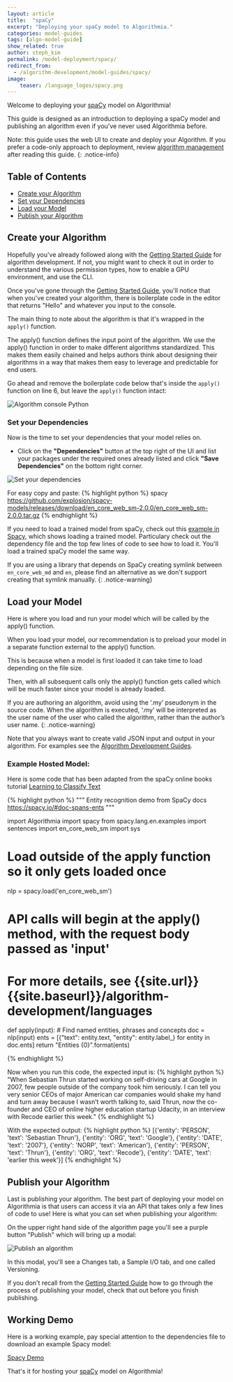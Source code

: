 ```yaml
---
layout: article
title:  "spaCy"
excerpt: "Deploying your spaCy model to Algorithmia."
categories: model-guides
tags: [algo-model-guide]
show_related: true
author: steph_kim
permalink: /model-deployment/spacy/
redirect_from:
  - /algorithm-development/model-guides/spacy/
image:
    teaser: /language_logos/spacy.png
---
```


Welcome to deploying your <a href="https://spacy.io/">spaCy</a> model on Algorithmia!

This guide is designed as an introduction to deploying a spaCy model and publishing an algorithm even if you’ve never used Algorithmia before.

Note: this guide uses the web UI to create and deploy your Algorithm. If you prefer a code-only approach to deployment, review [algorithm management]({{site.baseurl}}/algorithm-development/algorithm-management) after reading this guide.
{: .notice-info}

## Table of Contents
* [Create your Algorithm](#create-your-algorithm)
* [Set your Dependencies](#set-your-dependencies)
* [Load your Model](#load-your-model)
* [Publish your Algorithm](#publish-your-algorithm)


## Create your Algorithm
Hopefully you've already followed along with the <a href="{{site.baseurl}}/algorithm-development/algorithm-basics/your-first-algo">Getting Started Guide</a> for algorithm development. If not, you might want to check it out in order to understand the various permission types, how to enable a GPU environment, and use the CLI.

Once you've gone through the <a href="{{site.baseurl}}/algorithm-development/algorithm-basics/your-first-algo">Getting Started Guide</a>, you'll notice that when you've created your algorithm, there is boilerplate code in the editor that returns "Hello" and whatever you input to the console.

The main thing to note about the algorithm is that it's wrapped in the `apply()` function.

The apply() function defines the input point of the algorithm. We use the apply() function in order to make different algorithms standardized. This makes them easily chained and helps authors think about designing their algorithms in a way that makes them easy to leverage and predictable for end users.

Go ahead and remove the boilerplate code below that's inside the `apply()` function on line 6, but leave the `apply()` function intact:

<img src="{{site.cdnurl}}{{site.baseurl}}/images/post_images/algo_dev_lang/algorithm_console_python.png" alt="Algorithm console Python" class="screenshot">

### Set your Dependencies
Now is the time to set your dependencies that your model relies on.

- Click on the **"Dependencies"** button at the top right of the UI and list your packages under the required ones already listed and click **"Save Dependencies"** on the bottom right corner.

<img src="{{site.cdnurl}}{{site.baseurl}}/images/post_images/model_hosting/spacy_dependencies.png" alt="Set your dependencies" class="screenshot img-md">

For easy copy and paste:
{% highlight python %}
spacy
https://github.com/explosion/spacy-models/releases/download/en_core_web_sm-2.0.0/en_core_web_sm-2.0.0.tar.gz
{% endhighlight %}

If you need to load a trained model from spaCy, check out this <a href="https://algorithmia.com/algorithms/demo/spacydemo">example in Spacy</a>, which shows loading a trained model. Particulary check out the dependency file and the top few lines of code to see how to load it. You'll load a trained spaCy model the same way.

If you are using a library that depends on SpaCy creating symlink between `en_core_web_md` and `en`, please find an alternative as we don't support creating that symlink manually.
{: .notice-warning}

## Load your Model
Here is where you load and run your model which will be called by the apply() function.

When you load your model, our recommendation is to preload your model in a separate function external to the apply() function.

This is because when a model is first loaded it can take time to load depending on the file size.

Then, with all subsequent calls only the apply() function gets called which will be much faster since your model is already loaded.

If you are authoring an algorithm, avoid using the ‘.my’ pseudonym in the source code. When the algorithm is executed, ‘.my’ will be interpreted as the user name of the user who called the algorithm, rather than the author’s user name.
{: .notice-warning}

Note that you always want to create valid JSON input and output in your algorithm. For examples see the [Algorithm Development Guides]({{site.url}}{{site.baseurl}}/algorithm-development/languages/python/#io-for-your-algorithms).

### Example Hosted Model:

Here is some code that has been adapted from the spaCy online books tutorial <a href="http://www.spaCy.org/book/ch06.html">Learning to Classify Text</a>

{% highlight python %}
"""
Entity recognition demo from SpaCy docs
https://spacy.io/#doc-spans-ents
"""

import Algorithmia
import spacy
from spacy.lang.en.examples import sentences
import en_core_web_sm
import sys

# Load outside of the apply function so it only gets loaded once
nlp = spacy.load('en_core_web_sm')


# API calls will begin at the apply() method, with the request body passed as 'input'
# For more details, see {{site.url}}{{site.baseurl}}/algorithm-development/languages
def apply(input):
    # Find named entities, phrases and concepts
    doc = nlp(input)
    ents = [{"text": entity.text, "entity": entity.label_} for entity in doc.ents]
    return "Entities {0}".format(ents)


{% endhighlight %}

Now when you run this code, the expected input is:
{% highlight python %}
"When Sebastian Thrun started working on self-driving cars at Google in 2007, few people outside of the company took him seriously. I can tell you very senior CEOs of major American car companies would shake my hand and turn away because I wasn’t worth talking to, said Thrun, now the co-founder and CEO of online higher education startup Udacity, in an interview with Recode earlier this week."
{% endhighlight %}

With the expected output:
{% highlight python %}
[{'entity': 'PERSON', 'text': 'Sebastian Thrun'}, {'entity': 'ORG', 'text': 'Google'}, {'entity': 'DATE', 'text': '2007'}, {'entity': 'NORP', 'text': 'American'}, {'entity': 'PERSON', 'text': 'Thrun'}, {'entity': 'ORG', 'text': 'Recode'}, {'entity': 'DATE', 'text': 'earlier this week'}]
{% endhighlight %}


## Publish your Algorithm
Last is publishing your algorithm. The best part of deploying your model on Algorithmia is that users can access it via an API that takes only a few lines of code to use! Here is what you can set when publishing your algorithm:

On the upper right hand side of the algorithm page you'll see a purple button "Publish" which will bring up a modal:

<img src="{{site.cdnurl}}{{site.baseurl}}/images/post_images/algo_dev_lang/publish_algorithm.png" alt="Publish an algorithm" class="screenshot img-sm">

In this modal, you'll see a Changes tab, a Sample I/O tab, and one called Versioning.

If you don't recall from the <a href="{{site.baseurl}}/algorithm-development/algorithm-basics/your-first-algo">Getting Started Guide</a> how to go through the process of publishing your model, check that out before you finish publishing.

## Working Demo

Here is a working example, pay special attention to the dependencies file to download an example Spacy model:

<a href="https://algorithmia.com/algorithms/demo/spacydemo">Spacy Demo</a>

That's it for hosting your <a href="http://www.spaCy.org/">spaCy</a> model on Algorithmia!



